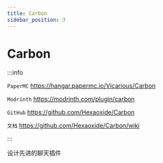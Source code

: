 ```yaml
---
title: Carbon
sidebar_position: 3
---
```


# Carbon

:::info

`PaperMC` https://hangar.papermc.io/Vicarious/Carbon

`Modrinth` https://modrinth.com/plugin/carbon

`GitHub` https://github.com/Hexaoxide/Carbon

`文档` https://github.com/Hexaoxide/Carbon/wiki

:::

设计先进的聊天插件
